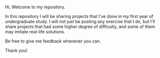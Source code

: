 Hi, Welcome to my repository.

In this repository I will be sharing projects that I've done in my first year of undergraduate study.
I will not just be posting any exercise that I do, but I'll share projects that had some higher degree of difficulty, and some of them may imitate real-life solutions.

Be free to give me feedback whenever you can.

Thank you!
